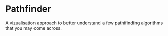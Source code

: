 # Pathfinder
A vizualisation approach to better understand a few pathifinding algorithms that you may come across.
<img scr="https://github-production-user-asset-6210df.s3.amazonaws.com/99168099/268782000-0dcaf333-3fa4-4f98-b8ad-48cc7eaec940.png"/>
